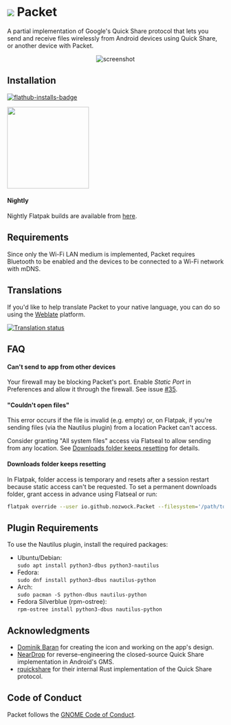 # <img src="data/icons/io.github.nozwock.Packet.svg" /> Packet

A partial implementation of Google's Quick Share protocol that lets you send and receive files wirelessly from Android devices using Quick Share, or another device with Packet.

<div align="center">
    <img src="data/resources/screenshots/packet-receive.png" alt="screenshot" />
</div>

## Installation

[![flathub-installs-badge]][flathub]

<a href="https://flathub.org/apps/details/io.github.nozwock.Packet">
<img src="https://flathub.org/api/badge?svg&locale=en&dark" width="190px" />
</a>

#### Nightly
Nightly Flatpak builds are available from [here][nightly-build].

## Requirements
Since only the Wi-Fi LAN medium is implemented, Packet requires Bluetooth to be enabled and the devices to be connected to a Wi-Fi network with mDNS.

## Translations
If you'd like to help translate Packet to your native language, you can do so using the [Weblate][translation-platform] platform.

[![Translation status][translation-status-widget]][translation-platform]

## FAQ

#### Can't send to app from other devices

Your firewall may be blocking Packet's port. Enable *Static Port* in Preferences and allow it through the firewall. See issue [#35](https://github.com/nozwock/packet/issues/35).

#### "Couldn't open files"

This error occurs if the file is invalid (e.g. empty) or, on Flatpak, if you're sending files (via the Nautilus plugin) from a location Packet can't access.

Consider granting "All system files" access via Flatseal to allow sending from any location. See [Downloads folder keeps resetting](#downloads-folder-keeps-resetting) for details.

#### Downloads folder keeps resetting

In Flatpak, folder access is temporary and resets after a session restart because static access can't be requested. To set a permanent downloads folder, grant access in advance using Flatseal or run:

```sh
flatpak override --user io.github.nozwock.Packet --filesystem='/path/to/your/folder/here'
```

## Plugin Requirements

<!-- Don't change the heading since a link to it is being used in the app. -->

To use the Nautilus plugin, install the required packages:

- Ubuntu/Debian:\
`sudo apt install python3-dbus python3-nautilus`
- Fedora:\
`sudo dnf install python3-dbus nautilus-python`
- Arch:\
`sudo pacman -S python-dbus nautilus-python`
- Fedora Silverblue (rpm-ostree):\
`rpm-ostree install python3-dbus nautilus-python`

## Acknowledgments
- [Dominik Baran][dominik] for creating the icon and working on the app's design.
- [NearDrop][neardrop] for reverse-engineering the closed-source Quick Share implementation in Android's GMS.
- [rquickshare] for their internal Rust implementation of the Quick Share protocol.

## Code of Conduct
Packet follows the [GNOME Code of Conduct][gnome-coc].

[nightly-build]: https://nightly.link/nozwock/packet/workflows/ci/main?preview
[translation-platform]: https://hosted.weblate.org/engage/packet/
[translation-status-widget]: https://hosted.weblate.org/widget/packet/multi-auto.svg
[dominik]: https://gitlab.gnome.org/wallaby
[neardrop]: https://github.com/grishka/NearDrop/
[rquickshare]: https://github.com/Martichou/rquickshare/
[flathub]: https://flathub.org/apps/details/io.github.nozwock.Packet
[flathub-installs-badge]: https://img.shields.io/badge/dynamic/json?label=Installs&url=https%3A%2F%2Fflathub.org%2Fapi%2Fv2%2Fstats%2Fio.github.nozwock.Packet&query=%24.installs_total&logo=flathub&color=007ec6
[gnome-coc]: https://conduct.gnome.org/
